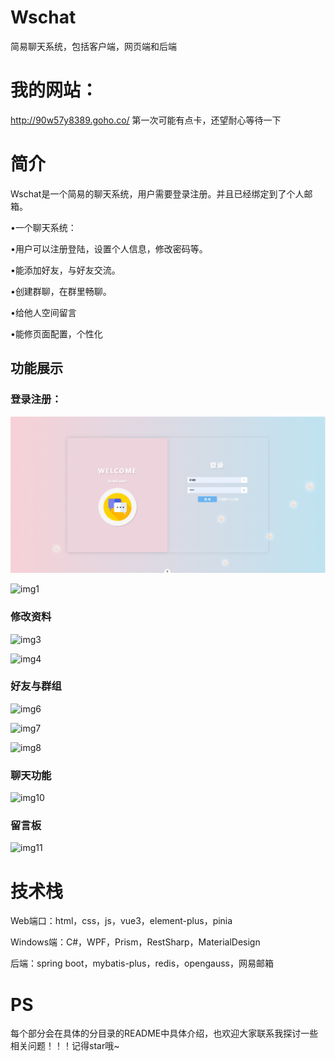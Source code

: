 # Wschat
简易聊天系统，包括客户端，网页端和后端

# 我的网站：
http://90w57y8389.goho.co/
第一次可能有点卡，还望耐心等待一下

# 简介

Wschat是一个简易的聊天系统，用户需要登录注册。并且已经绑定到了个人邮箱。

•一个聊天系统：

•用户可以注册登陆，设置个人信息，修改密码等。

•能添加好友，与好友交流。

•创建群聊，在群里畅聊。

•给他人空间留言

•能修页面配置，个性化

## 功能展示

### 登录注册：

![img1](\images\img1.png)

![img1](C:\Users\17877\Documents\GitHub\Wschat\images\img1.png)

### 修改资料

![img3](C:\Users\17877\Documents\GitHub\Wschat\images\img3.png)

![img4](C:\Users\17877\Documents\GitHub\Wschat\images\img4.png)

### 好友与群组

![img6](C:\Users\17877\Documents\GitHub\Wschat\images\img6.png)

![img7](C:\Users\17877\Documents\GitHub\Wschat\images\img7.png)

![img8](C:\Users\17877\Documents\GitHub\Wschat\images\img8.png)

### 聊天功能

![img10](C:\Users\17877\Documents\GitHub\Wschat\images\img10.png)

### 留言板

![img11](C:\Users\17877\Documents\GitHub\Wschat\images\img11.png)

 

# 技术栈

Web端口：html，css，js，vue3，element-plus，pinia

Windows端：C#，WPF，Prism，RestSharp，MaterialDesign

后端：spring boot，mybatis-plus，redis，opengauss，网易邮箱



# PS

每个部分会在具体的分目录的README中具体介绍，也欢迎大家联系我探讨一些相关问题！！！记得star哦~


